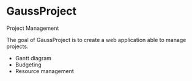 # GaussProject
Project Management

The goal of GaussProject is to create a web application able to manage projects.
- Gantt diagram
- Budgeting
- Resource management